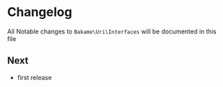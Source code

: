 # Changelog

All Notable changes to `Bakame\Uri\Interfaces` will be documented in this file

## Next

- first release